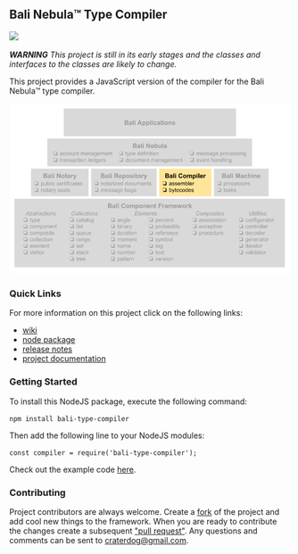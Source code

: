 ## Bali Nebula™ Type Compiler
<img src="https://craterdog.com/images/CraterDogLogo.png" width="50%">

_**WARNING**_
_This project is still in its early stages and the classes and interfaces to the classes are likely to change._

This project provides a JavaScript version of the compiler for the Bali Nebula™ type compiler.

![Pyramid](docs/images/BaliPyramid.png)

### Quick Links
For more information on this project click on the following links:
 * [wiki](https://github.com/craterdog-bali/js-bali-type-compiler/wiki)
 * [node package](https://www.npmjs.com/package/bali-type-compiler)
 * [release notes](https://github.com/craterdog-bali/js-bali-type-compiler/wiki/release-notes)
 * [project documentation](https://github.com/craterdog-bali/bali-project-documentation/wiki)

### Getting Started
To install this NodeJS package, execute the following command:
```
npm install bali-type-compiler
```
Then add the following line to your NodeJS modules:
```
const compiler = require('bali-type-compiler');
```

Check out the example code [here](https://github.com/craterdog-bali/js-bali-type-compiler/wiki/code-examples).

### Contributing
Project contributors are always welcome. Create a [fork](https://github.com/craterdog-bali/js-bali-type-compiler) of the project and add cool new things to the framework. When you are ready to contribute the changes create a subsequent ["pull request"](https://help.github.com/articles/about-pull-requests/). Any questions and comments can be sent to craterdog@gmail.com.
